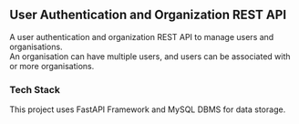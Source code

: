 ## User Authentication and Organization REST API
A user authentication and organization REST API to manage users and organisations.  
An organisation can have multiple users, and users can be associated with or more organisations.

### Tech Stack
This project uses FastAPI Framework and MySQL DBMS for data storage.
